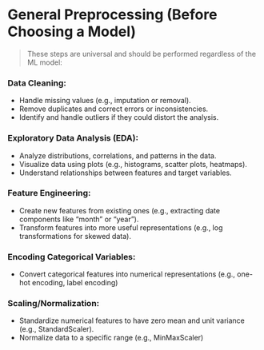 # General Preprocessing (Before Choosing a Model)

> These steps are universal and should be performed regardless of the ML model:
> 

### Data Cleaning:

- Handle missing values (e.g., imputation or removal).
- Remove duplicates and correct errors or inconsistencies.
- Identify and handle outliers if they could distort the analysis.

### Exploratory Data Analysis (EDA):

- Analyze distributions, correlations, and patterns in the data.
- Visualize data using plots (e.g., histograms, scatter plots, heatmaps).
- Understand relationships between features and target variables.

### Feature Engineering:

- Create new features from existing ones (e.g., extracting date components like “month” or “year”).
- Transform features into more useful representations (e.g., log transformations for skewed data).

### Encoding Categorical Variables:

- Convert categorical features into numerical representations (e.g., one-hot encoding, label encoding)

### Scaling/Normalization:

- Standardize numerical features to have zero mean and unit variance (e.g., StandardScaler).
- Normalize data to a specific range (e.g., MinMaxScaler)